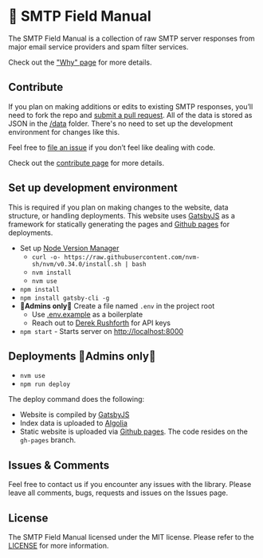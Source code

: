 # 📒 SMTP Field Manual

The SMTP Field Manual is a collection of raw SMTP server responses from major email service providers and spam filter services.

Check out the ["Why" page](https://smtpfieldmanual.com/why) for more details.

## Contribute

If you plan on making additions or edits to existing SMTP responses, you’ll need to fork the repo and [submit a pull request](https://help.github.com/en/articles/creating-a-pull-request). All of the data is stored as JSON in the [/data](https://github.com/activecampaign/smtp-field-manual/blob/master/data) folder. There's no need to set up the development environment for changes like this.

Feel free to [file an issue](https://github.com/activecampaign/smtp-field-manual/issues/new) if you don’t feel like dealing with code.

Check out the [contribute page](https://smtpfieldmanual.com/contribute) for more details.


## Set up development environment

This is required if you plan on making changes to the website, data structure, or handling deployments. This website uses [GatsbyJS](https://gatsbyjs.org) as a framework for statically generating the pages and [Github pages](https://pages.github.com/) for deployments.

- Set up [Node Version Manager](https://github.com/nvm-sh/nvm)
  - `curl -o- https://raw.githubusercontent.com/nvm-sh/nvm/v0.34.0/install.sh | bash`
  - `nvm install`
  - `nvm use`
- `npm install`
- `npm install gatsby-cli -g`
- **🚨Admins only🚨** Create a file named `.env` in the project root
  - Use [.env.example](https://github.com/activecampaign/smtp-field-manual/blob/master/.env.example) as a boilerplate
  - Reach out to [Derek Rushforth](mailto:drushforth@activecampaign.com) for API keys
- `npm start` - Starts server on [http://localhost:8000](http://localhost:8000)


## Deployments 🚨Admins only🚨

- `nvm use`
- `npm run deploy`

The deploy command does the following:

- Website is compiled by [GatsbyJS](https://gatsbyjs.org)
- Index data is uploaded to [Algolia](https://algolia.com)
- Static website is uploaded via [Github pages](https://pages.github.com/). The code resides on the `gh-pages` branch.


## Issues & Comments
Feel free to contact us if you encounter any issues with the library. Please leave all comments, bugs, requests and issues on the Issues page.

## License
The SMTP Field Manual licensed under the MIT license. Please refer to the [LICENSE](https://github.com/activecampaign/smtp-field-manual/blob/master/LICENSE) for more information.
